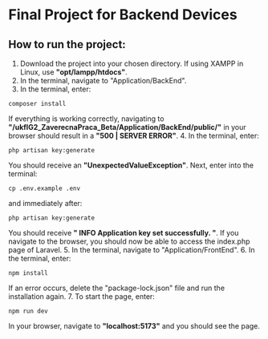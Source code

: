 # Final Project for Backend Devices
## How to run the project:
1. Download the project into your chosen directory. If using XAMPP in Linux, use **"opt/lampp/htdocs"**.
2. In the terminal, navigate to "Application/BackEnd".
3. In the terminal, enter:
``` console
composer install
```
If everything is working correctly, navigating to **"/ukfIG2_ZaverecnaPraca_Beta/Application/BackEnd/public/"** in your browser should result in a **"500 | SERVER ERROR"**.
4. In the terminal, enter:
``` console
php artisan key:generate
```
You should receive an **"UnexpectedValueException"**.
Next, enter into the terminal:
``` console
cp .env.example .env
```
and immediately after:
``` console
php artisan key:generate
```
You should receive **" INFO  Application key set successfully. "**. If you navigate to the browser, you should now be able to access the index.php page of Laravel.
5. In the terminal, navigate to "Application/FrontEnd".
6. In the terminal, enter:
``` console
npm install
```
If an error occurs, delete the "package-lock.json" file and run the installation again.
7. To start the page, enter:
``` console
npm run dev
```
In your browser, navigate to **"localhost:5173"** and you should see the page.